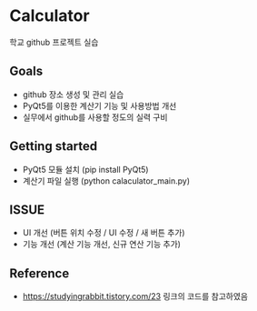 # Calculator
학교 github 프로젝트 실습

## Goals

* github 장소 생성 및 관리 실습
* PyQt5를 이용한 계산기 기능 및 사용방법 개선
* 실무에서 github를 사용할 정도의 실력 구비
  
## Getting started

* PyQt5 모듈 설치 (pip install PyQt5)
* 계산기 파일 실행 (python calaculator_main.py)

## ISSUE
* UI 개선 (버튼 위치 수정 / UI 수정 / 새 버튼 추가)
* 기능 개선 (계산 기능 개선, 신규 연산 기능 추가)

## Reference

* https://studyingrabbit.tistory.com/23 링크의 코드를 참고하였음
